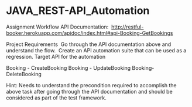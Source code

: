 # JAVA_REST-API_Automation

Assignment Workflow
API Documentation: 
http://restful-booker.herokuapp.com/apidoc/index.html#api-Booking-GetBookings

Project Requirements 
Go through the API documentation above and understand the flow. 
Create an API automation suite that can be used as a regression.
Target API for the automation 

Booking - CreateBooking
Booking - UpdateBooking
Booking- DeleteBooking 

Hint: Needs to understand the precondition required to accomplish the
above task after going through the API documentation and should be considered as
part of the test framework.
